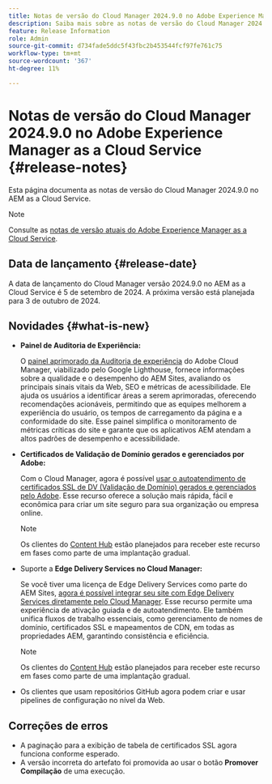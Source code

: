 ```yaml
---
title: Notas de versão do Cloud Manager 2024.9.0 no Adobe Experience Manager as a Cloud Service
description: Saiba mais sobre as notas de versão do Cloud Manager 2024.9.0 no AEM as a Cloud Service.
feature: Release Information
role: Admin
source-git-commit: d734fade5ddc5f43fbc2b453544fcf97fe761c75
workflow-type: tm+mt
source-wordcount: '367'
ht-degree: 11%

---
```


# Notas de versão do Cloud Manager 2024.9.0 no Adobe Experience Manager as a Cloud Service {#release-notes}

Esta página documenta as notas de versão do Cloud Manager 2024.9.0 no AEM as a Cloud Service.

>[!NOTE]
>
>Consulte as [notas de versão atuais do Adobe Experience Manager as a Cloud Service](/help/release-notes/release-notes-cloud/release-notes-current.md).

## Data de lançamento {#release-date}

A data de lançamento do Cloud Manager versão 2024.9.0 no AEM as a Cloud Service é 5 de setembro de 2024. A próxima versão está planejada para 3 de outubro de 2024.

## Novidades {#what-is-new}

* **Painel de Auditoria de Experiência:**

  O [painel aprimorado da Auditoria de experiência](/help/implementing/cloud-manager/experience-audit-dashboard.md) do Adobe Cloud Manager, viabilizado pelo Google Lighthouse, fornece informações sobre a qualidade e o desempenho do AEM Sites, avaliando os principais sinais vitais da Web, SEO e métricas de acessibilidade. Ele ajuda os usuários a identificar áreas a serem aprimoradas, oferecendo recomendações acionáveis, permitindo que as equipes melhorem a experiência do usuário, os tempos de carregamento da página e a conformidade do site. Esse painel simplifica o monitoramento de métricas críticas do site e garante que os aplicativos AEM atendam a altos padrões de desempenho e acessibilidade.

* **Certificados de Validação de Domínio gerados e gerenciados por Adobe:**

  Com o Cloud Manager, agora é possível [usar o autoatendimento de certificados SSL de DV (Validação de Domínio) gerados e gerenciados pelo Adobe](/help/implementing/cloud-manager/managing-ssl-certifications/add-ssl-certificate.md). Esse recurso oferece a solução mais rápida, fácil e econômica para criar um site seguro para sua organização ou empresa online. <!-- CMGR-52403 -->

  >[!NOTE]
  >
  >Os clientes do [Content Hub](/help/assets/product-overview.md) estão planejados para receber este recurso em fases como parte de uma implantação gradual.

* Suporte a **Edge Delivery Services no Cloud Manager:**

  Se você tiver uma licença de Edge Delivery Services como parte do AEM Sites, [agora é possível integrar seu site com Edge Delivery Services diretamente pelo Cloud Manager](/help/implementing/cloud-manager/edge-delivery/introduction-to-edge-delivery-services.md). Esse recurso permite uma experiência de ativação guiada e de autoatendimento. Ele também unifica fluxos de trabalho essenciais, como gerenciamento de nomes de domínio, certificados SSL e mapeamentos de CDN, em todas as propriedades AEM, garantindo consistência e eficiência. <!-- CMGR-49859 -->

  >[!NOTE]
  >
  >Os clientes do [Content Hub](/help/assets/product-overview.md) estão planejados para receber este recurso em fases como parte de uma implantação gradual.

* Os clientes que usam repositórios GitHub agora podem criar e usar pipelines de configuração no nível da Web. <!--( KEEP IN? SP: YES CMGR-59046 and Slack https://cq-dev.slack.com/archives/C07LFP5BZ2L/p1725407057847379 ) -->

<!--
## Early adoption program {#early-adoption}

For a chance to test some upcoming features, be a part of Adobe's early adoption program. -->


## Correções de erros

* A paginação para a exibição de tabela de certificados SSL agora funciona conforme esperado. <!-- (CMGR-60804 - [UI] Pagination doesn't work for ssl certificates) -->
* A versão incorreta do artefato foi promovida ao usar o botão **Promover Compilação** de uma execução. <!-- ( KEEP IN? SP: YES CMGR-59519 and Slack https://cq-dev.slack.com/archives/C07LFPN2R08/p1725408253474129 ) -->

<!-- * Slack message says next release? SP: REMOVE (Leave in for now) SSL Certificates table in Cloud Manager now enables pagination in the user experience. ( https://jira.corp.adobe.com/browse/CMGR-61041 and Slack https://cq-dev.slack.com/archives/C07LFRE9QJU/p1725408553760009 ) --<>
